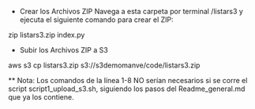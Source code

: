 - Crear los Archivos ZIP
Navega a esta carpeta por terminal /listars3 y ejecuta el siguiente comando para crear el ZIP:

zip listars3.zip index.py

- Subir los Archivos ZIP a S3

aws s3 cp listars3.zip s3://s3demomanve/code/listars3.zip


** Nota: Los comandos de la línea 1-8 NO serían necesarios si se corre el script script1_upload_s3.sh, siguiendo los pasos del Readme_general.md que ya los contiene.